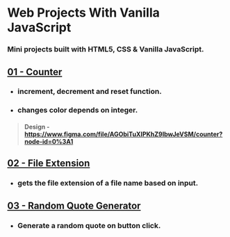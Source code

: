 # Web Projects With Vanilla JavaScript

### **Mini projects built with HTML5, CSS &amp; Vanilla JavaScript.**

## **[01 - Counter](https://github.com/monciego/vanillawebprojects/tree/main/01-counter)**

- ### **increment, decrement and reset function.**

- ### **changes color depends on integer.**

> #### **Design** - https://www.figma.com/file/AGObiTuXIPKhZ9lbwJeVSM/counter?node-id=0%3A1

## **[02 - File Extension](https://github.com/monciego/vanillawebprojects/tree/main/02-file-extension)**

- ### **gets the file extension of a file name based on input.**

## **[03 - Random Quote Generator](https://github.com/monciego/vanillawebprojects/tree/main/03-random-quote-generator)**

- ### **Generate a random quote on button click.**
